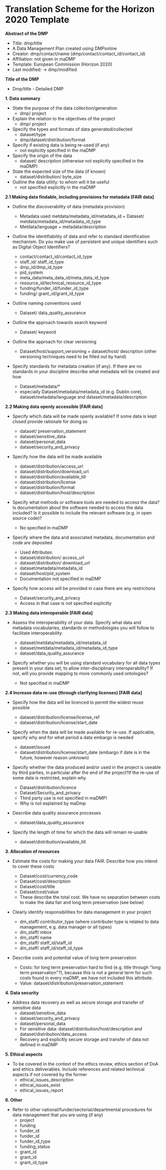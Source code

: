 # Translation Scheme for the Horizon 2020 Template

**Abstract of the DMP**

* Title: dmp/title
* A Data Management Plan created using DMPonline 
* Creator: dmp/contact/name (dmp/contact/contact_id/contact_id)
* Affiliation: not given in maDMP
* Template: European Commission (Horizon 2020) 
* Last modified: -> dmp/modified

**Title of the DMP**
* Dmp/title - Detailed DMP 

**1. Data summary**
* State the purpose of the data collection/generation 
    *	dmp/ project
* Explain the relation to the objectives of the project 
    *	dmp/ project
* Specify the types and formats of data generated/collected 
    *	dataset/type
    *	dmp/dataset/distribution/format
* Specify if existing data is being re-used (if any) 
    * not explicitly specified in the maDMP
* Specify the origin of the data 
    *	dataset/ description (otherwise not explicitly specified in the maDMP)
* State the expected size of the data (if known) 
    *	dataset/distribution/ byte_size
* Outline the data utility: to whom will it be useful 
    *	not specified explicitly in the maDMP

**2.1 Making data findable, including provisions for metadata [FAIR data]**
* Outline the discoverability of data (metadata provision) 
    * Metadata used metdata/metadata_id/metadata_id + Dataset/ metdata/metadata_id/metadata_id_type
    * Metdata/language + metadata/description

* Outline the identifiability of data and refer to standard identification mechanism. Do you make use of persistent and unique identifiers such as Digital Object Identifiers?
  * contact/contact_id/contact_id_type
  * staff_id/ staff_id_type
  * dmp_id/dmp_id_type
  * pid_system
  * meta_data/meta_data_id/meta_data_id_type
  * resource_id/technical_reosurce_id_type
  * funding/funder_id/funder_id_type
  * funding/ grant_id/grant_id_type

* Outline naming conventions used 
    *	Dataset/ data_quality_assurance

* Outline the approach towards search keyword 
    *	Dataset/ keyword

* Outline the approach for clear versioning 
    *	Dataset/host/support_versioning + dataset/host/ description (other versioning techniques need to be filled out by hand)

* Specify standards for metadata creation (if any). If there are no standards in your discipline describe what metadata will be created and how 
     * Dataset/metadata/*
     * especially Dataset/metadata/metadata_id (e.g. Dublin core), dataset/metadata/language and dataset/metadata/description

**2.2 Making data openly accessible [FAIR data]**

* Specify which data will be made openly available? If some data is kept closed provide rationale for doing so 
  *	dataset/ preservation_statement
  * dataset/sensitive_data
  * dataset/personal_data
  * dataset/security_and_privacy
  
* Specify how the data will be made available 
  * dataset/distribution/access_url
  * dataset/distribution/download_url
  * dataset/distribution/available_till
  * dataset/distribution/license
  * dataset/distribution/format
  * dataset/distribution/host/description
  
* Specify what methods or software tools are needed to access the data? Is documentation about the software needed to access the data included? Is it possible to include the relevant software (e.g. in open source code)? 
  * No specified in maDMP

* Specify where the data and associated metadata, documentation and code are deposited
  * Used Attributes:
  *	dataset/distribution/ access_url
  * dataset/distribution/ download_url
  *	dataset/metadata/metadata_id
  *	dataset/host/pid_system
  *	Documentation not specified in maDMP

* Specify how access will be provided in case there are any restrictions 
    *	Dataset/security_and_privacy
    * Access in that case is not specified explicitly

**2.3 Making data interoperable [FAIR data]**
* Assess the interoperability of your data. Specify what data and metadata vocabularies, standards or methodologies you will follow to facilitate interoperability. 
    *	dataset/metdata/metadata_id/metadata_id
    * dataset/metdata/metadata_id/metadata_id_type
    *	dataset/data_quality_assurance

* Specify whether you will be using standard vocabulary for all data types present in your data set, to allow inter-disciplinary interoperability? If not, will you provide mapping to more commonly used ontologies? 
    *	Not specified in maDMP

**2.4 Increase data re-use (through clarifying licenses) [FAIR data]**
* Specify how the data will be licenced to permit the widest reuse possible 
    * dataset/distribution/license/license_ref
    * dataset/distribution/license/start_date

* Specify when the data will be made available for re-use. If applicable, specify why and for what period a data embargo is needed 
    *	dataset/issued 
    *	dataset/distribution/license/start_date (embargo if date is in the future, however reason unknown)

* Specify whether the data produced and/or used in the project is useable by third parties, in particular after the end of the project?If the re-use of some data is restricted, explain why 
  *	Dataset/distribution/licence
  *	Dataset/Security_and_privacy
  *	Third party use is not specified in maDMP!
  *	Why is not explained by maDmp
  
* Describe data quality assurance processes 
    *	dataset/data_quality_assurance

* Specify the length of time for which the data will remain re-usable 
    *  dataset/distribution/available_till

**3. Allocation of resources**

* Estimate the costs for making your data FAIR. Describe how you intend to cover these costs 
  *	Dataset/cost/currency_code 
  *	Dataset/cost/description
  *	Dataset/cost/title
  *	Dataset/cost/value
  *	These describe the total cost. We have no separation between costs to make the data fair and long term preservation (see below)

* Clearly identify responsibilities for data management in your project 
  *	dm_staff/ contributor_type (where contributer type is related to data management, e.g. data manager or all types)
  *	dm_staff/ mbox
  *	dm_staff/ name
  *	dm_staff/ staff_id/staff_id
  *	dm_staff/ staff_id/staff_id_type

* Describe costs and potential value of long term preservation 
    *	Costs: for long term preservation hard to find (e.g. title through "long term preservation"?), because this is not a general term for such costs found in every maDMP, we have not included this attribute.
    *	Value: dataset/distribution/preservation_statement

**4. Data security**
* Address data recovery as well as secure storage and transfer of sensitive data 
  *	dataset/sensitive_data
  *	dataset/security_and_privacy
  *	dataset/personal_data
  *	For sensitive data: dataset/distribution/host/description and dataset/distribution/data_access
  *	Recovery and explicitly secure storage and transfer of data not defined in maDMP

**5. Ethical aspects** 
* To be covered in the context of the ethics review, ethics section of DoA and ethics deliverables. Include references and related technical aspects if not covered by the former 
  *	ethical_issues_description
  *	ethical_issues_exist
  *	ethical_issues_report

**6. Other**
* Refer to other national/funder/sectorial/departmental procedures for data management that you are using (if any) 
  *	project
  *	funding
  *	funder_id
  *	funder_id
  *	funder_id_type
  *	funding_status
  *	grant_id
  *	grant_id
  *	grant_id_type
